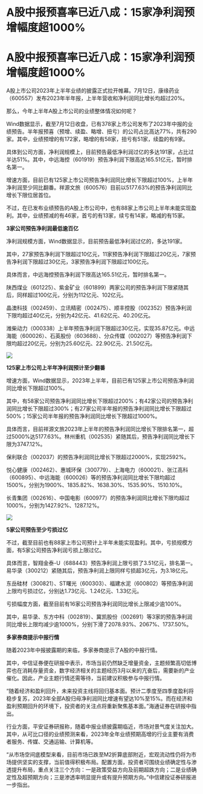 # A股中报预喜率已近八成：15家净利润预增幅度超1000%

# A股中报预喜率已近八成：15家净利润预增幅度超1000%

A股上市公司2023年上半年业绩的披露正式拉开帷幕。7月12日，康缘药业（600557）发布2023年半年报，上半年营收和净利润同比增长均超过20%。

那么，今年上半年A股上市公司的业绩整体情况如何呢？

Wind数据显示，截至7月12日收盘，已有378家上市公司发布了2023年中报的业绩预告。半年报预喜（预增、续盈、略增、扭亏）的公司占比高达77%，共有290家。其中，业绩预增的有172家，略增的有58家，扭亏有51家，续盈的有9家。

具体到公司方面，净利润规模上，目前预告最低净利润过亿的多达191家，占比过半达51%。其中，中远海控（601919）预告净利润下限高达165.51亿元，暂时排名第一。

增速方面，目前已有125家上市公司预告净利润同比增长下限超过100%，上半年净利润至少同比翻番。祥源文旅（600576）目前以5177.63%的预告净利润同比增长下限位居首位。

不过，在已发布业绩预告的A股上市公司中，也有88家上市公司上半年未能实现盈利。其中，业绩预减的有46家，首亏的有13家，续亏有14家，略减的有15家。

**3家公司预告净利润最低逾百亿**

净利润规模方面，Wind数据显示，目前预告最低净利润过亿的，多达191家。

其中，27家预告净利润下限超过10亿元，11家预告净利润下限超过20亿元，7家预告净利润下限超过30亿元，3家预告净利润下限超过100亿元。

具体而言，中远海控预告净利润下限高达165.51亿元，暂时排名第一。

陕西煤业（601225）、紫金矿业（601899）两家公司的预告净利润下限紧随其后，同样超过100亿元，分别为112亿元、102亿元。

晶澳科技（002459）、立讯精密（002475）、顺丰控股（002352）预告净利润下限均超过40亿元，分别为42亿元、41.62亿元、40.20亿元。

潍柴动力（000338）上半年预告净利润下限超过30亿元，实现35.87亿元。中远海能（600026）、石英股份（603688）、分众传媒（002027）等预告净利润下限均超过20亿元，分别为25.60亿元、22.90亿元、21.50亿元。

![](https://inews.gtimg.com/newsapp_bt/0/15813641939/1000)

**125家上市公司上半年净利润预计至少翻番**

增速方面，Wind数据显示，2023年上半年，目前已有125家上市公司预告净利润同比增长下限超过100%。

其中，有58家公司预告净利润同比增长下限超过200%；有42家公司的预告净利润同比增长下限超过300%；有27家公司半年报的预告净利润同比增长下限超过500%；15家公司半年报的预告净利润同比增长下限超过1000%。

具体而言，目前祥源文旅2023年上半年的预告净利润同比增长下限排名第一，超过5000%达5177.63%。林州重机（002535）紧随其后，预告净利润同比增长下限为3747.12%。

保利联合（002037）的预告净利润同比增长下限超过2000%，实现2592%。

悦心健康（002462）、惠城环保（300779）、上海电力（600021）、张江高科（600895）、中远海能（600026）等的预告净利润同比增长下限均超过1500%，分别为1900%、1835.82%、1638.30%、1535.90%、1510.10%。

长青集团（002616）、中国电影（600977）的预告净利润同比增长下限均超过1000%，分别为1427.92%、1287.12%。

![](https://inews.gtimg.com/newsapp_bt/0/15813641940/1000)

**5家公司预告至少亏损过亿**

不过，截至目前也有88家上市公司预计上半年未能实现盈利。其中，亏损规模方面，有5家公司预告净利润亏损上限过亿。

具体而言，智翔金泰-U（688443）预告净利润上限亏损了3.51亿元，排名第一。易华录（300212）紧随其后，预告净利润上限同样亏损超3亿元，为3.18亿元。

东岳硅材（300821）、ST曙光（600303）、福建水泥（600802）等预告净利润上限均亏损过亿，分别达1.73亿元、1.24亿元、1.33亿元。

亏损幅度方面，截至目前有16家公司预告净利润同比增长上限减少逾100%。

其中，易华录、东方中科（002819）、冀凯股份（002691）等3家的预告净利润同比增长上限均减少逾1000%，分别下滑了2078.93%、2067%、1737.50%。

**多家券商提示中报行情**

随着2023年中报披露期的来临，多家券商提示了A股的中报行情。

其中，中信证券便在研报中表示，市场当前仍然缺乏增量资金，主题频繁高切低博弈也在消耗存量资金，数字经济相关的主题经历3月以来的亢奋后，需要新的产业催化。因此，产业主题行情还需等待，当前建议积极参与中报行情。

“随着经济和盈利回升，未来投资主线将回归基本面。预计二季度至四季度盈利将稳步复苏，2023年全部A股归母净利润同比增速有望达10%至15%。而在经济和盈利预期回升的环境下，投资者的关注点将重新聚焦基本面。”海通证券在研报中指出。

行业方面，平安证券研报称，随着中报业绩披露期临近，市场对景气度关注加大。其中，从可比口径的业绩预测来看，2023年全年业绩预期高增的行业主要有消费者服务、传媒、交通运输、计算机等。

“从市场空间底模型来看，目前市场已跌至M2折算底部附近，宏观流动性仍将为市场提供坚实的支撑，当前值得积极布局。配置方面，投资者可围绕业绩确定性与渗透提升布局，重点关注三个方向：一是政策受益方向及前期超跌方向；二是业绩确定性及超预期方向；三是渗透率明显提升或有提升预期方向。”中信建投证券研报进一步指出。

